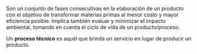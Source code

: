 Son un conjunto de fases consecutivas en la elaboración de un producto con el objetivo de transformar materias primas al menor costo y mayor eficiencia posible. Implica también evaluar y minimizar el impacto ambiental, tomando en cuenta el ciclo de vida de un producto/proceso.

Un **proceso técnico** es aquél que brinda un servicio en lugar de producir un producto.